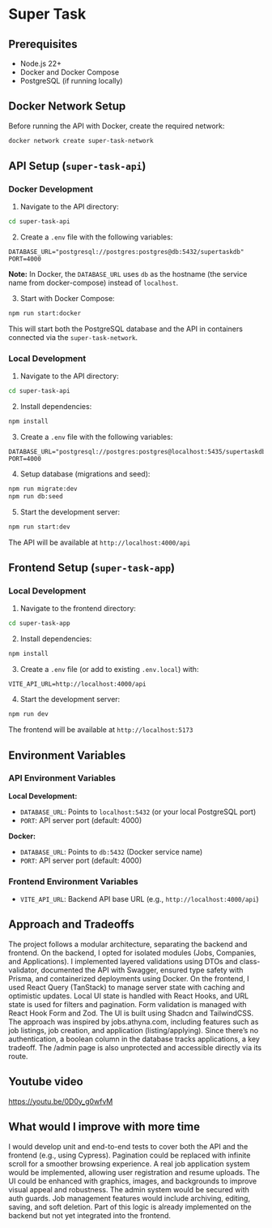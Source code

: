 # Super Task

## Prerequisites

- Node.js 22+
- Docker and Docker Compose
- PostgreSQL (if running locally)

## Docker Network Setup

Before running the API with Docker, create the required network:

```bash
docker network create super-task-network
```

## API Setup (`super-task-api`)

### Docker Development

1. Navigate to the API directory:
```bash
cd super-task-api
```

2. Create a `.env` file with the following variables:
```env
DATABASE_URL="postgresql://postgres:postgres@db:5432/supertaskdb"
PORT=4000
```

**Note:** In Docker, the `DATABASE_URL` uses `db` as the hostname (the service name from docker-compose) instead of `localhost`.

3. Start with Docker Compose:
```bash
npm run start:docker
```

This will start both the PostgreSQL database and the API in containers connected via the `super-task-network`.

### Local Development

1. Navigate to the API directory:
```bash
cd super-task-api
```

2. Install dependencies:
```bash
npm install
```

3. Create a `.env` file with the following variables:
```env
DATABASE_URL="postgresql://postgres:postgres@localhost:5435/supertaskdb"
PORT=4000
```

4. Setup database (migrations and seed):
```bash
npm run migrate:dev
npm run db:seed
```

5. Start the development server:
```bash
npm run start:dev
```

The API will be available at `http://localhost:4000/api`


## Frontend Setup (`super-task-app`)

### Local Development

1. Navigate to the frontend directory:
```bash
cd super-task-app
```

2. Install dependencies:
```bash
npm install
```

3. Create a `.env` file (or add to existing `.env.local`) with:
```env
VITE_API_URL=http://localhost:4000/api
```

4. Start the development server:
```bash
npm run dev
```

The frontend will be available at `http://localhost:5173`

## Environment Variables

### API Environment Variables

**Local Development:**
- `DATABASE_URL`: Points to `localhost:5432` (or your local PostgreSQL port)
- `PORT`: API server port (default: 4000)

**Docker:**
- `DATABASE_URL`: Points to `db:5432` (Docker service name)
- `PORT`: API server port (default: 4000)

### Frontend Environment Variables

- `VITE_API_URL`: Backend API base URL (e.g., `http://localhost:4000/api`)


## Approach and Tradeoffs

The project follows a modular architecture, separating the backend and frontend.
On the backend, I opted for isolated modules (Jobs, Companies, and Applications). I implemented layered validations using DTOs and class-validator, documented the API with Swagger, ensured type safety with Prisma, and containerized deployments using Docker.
On the frontend, I used React Query (TanStack) to manage server state with caching and optimistic updates. Local UI state is handled with React Hooks, and URL state is used for filters and pagination. Form validation is managed with React Hook Form and Zod. The UI is built using Shadcn and TailwindCSS.
The approach was inspired by jobs.athyna.com, including features such as job listings, job creation, and application (listing/applying).
Since there’s no authentication, a boolean column in the database tracks applications, a key tradeoff. The /admin page is also unprotected and accessible directly via its route.

## Youtube video
https://youtu.be/0D0y_g0wfvM

## What would I improve with more time

I would develop unit and end-to-end tests to cover both the API and the frontend (e.g., using Cypress).
Pagination could be replaced with infinite scroll for a smoother browsing experience.
A real job application system would be implemented, allowing user registration and resume uploads.
The UI could be enhanced with graphics, images, and backgrounds to improve visual appeal and robustness.
The admin system would be secured with auth guards.
Job management features would include archiving, editing, saving, and soft deletion.
Part of this logic is already implemented on the backend but not yet integrated into the frontend.
